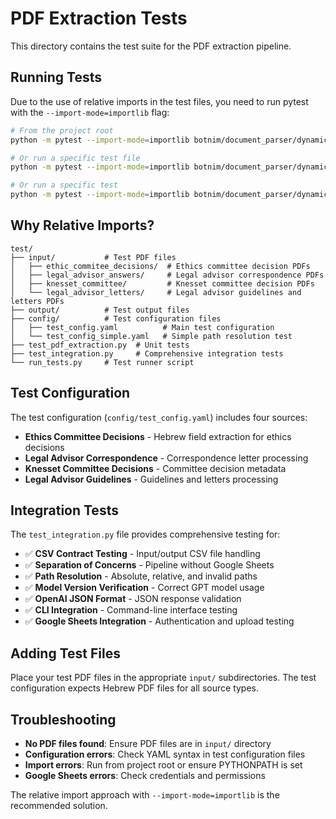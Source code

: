# PDF Extraction Tests

This directory contains the test suite for the PDF extraction pipeline.

## Running Tests

Due to the use of relative imports in the test files, you need to run pytest with the `--import-mode=importlib` flag:

```bash
# From the project root
python -m pytest --import-mode=importlib botnim/document_parser/dynamic_extractions/pdf_extraction/test/

# Or run a specific test file
python -m pytest --import-mode=importlib botnim/document_parser/dynamic_extractions/pdf_extraction/test/test_field_extraction.py

# Or run a specific test
python -m pytest --import-mode=importlib botnim/document_parser/dynamic_extractions/pdf_extraction/test/test_field_extraction.py::TestFieldExtraction::test_build_extraction_schema
```

## Why Relative Imports?

```
test/
├── input/           # Test PDF files
│   ├── ethic_commitee_decisions/  # Ethics committee decision PDFs
│   ├── legal_advisor_answers/     # Legal advisor correspondence PDFs
│   ├── knesset_committee/         # Knesset committee decision PDFs
│   └── legal_advisor_letters/     # Legal advisor guidelines and letters PDFs
├── output/          # Test output files
├── config/          # Test configuration files
│   ├── test_config.yaml          # Main test configuration
│   └── test_config_simple.yaml   # Simple path resolution test
├── test_pdf_extraction.py  # Unit tests
├── test_integration.py     # Comprehensive integration tests
└── run_tests.py     # Test runner script
```

## Test Configuration

The test configuration (`config/test_config.yaml`) includes four sources:
- **Ethics Committee Decisions** - Hebrew field extraction for ethics decisions
- **Legal Advisor Correspondence** - Correspondence letter processing
- **Knesset Committee Decisions** - Committee decision metadata
- **Legal Advisor Guidelines** - Guidelines and letters processing

## Integration Tests

The `test_integration.py` file provides comprehensive testing for:

- ✅ **CSV Contract Testing** - Input/output CSV file handling
- ✅ **Separation of Concerns** - Pipeline without Google Sheets
- ✅ **Path Resolution** - Absolute, relative, and invalid paths
- ✅ **Model Version Verification** - Correct GPT model usage
- ✅ **OpenAI JSON Format** - JSON response validation
- ✅ **CLI Integration** - Command-line interface testing
- ✅ **Google Sheets Integration** - Authentication and upload testing

## Adding Test Files

Place your test PDF files in the appropriate `input/` subdirectories. The test configuration expects Hebrew PDF files for all source types.

## Troubleshooting

- **No PDF files found**: Ensure PDF files are in `input/` directory
- **Configuration errors**: Check YAML syntax in test configuration files
- **Import errors**: Run from project root or ensure PYTHONPATH is set
- **Google Sheets errors**: Check credentials and permissions

The relative import approach with `--import-mode=importlib` is the recommended solution. 